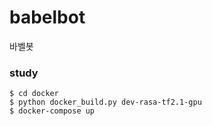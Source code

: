 # babelbot
바벨봇

### study

```shell
$ cd docker
$ python docker_build.py dev-rasa-tf2.1-gpu
$ docker-compose up
```



